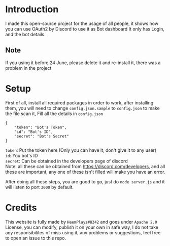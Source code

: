 # Introduction
I made this open-source project for the usage of all people, it shows how you can use OAuth2 by Discord to use it as Bot dashboard
It only has Login, and the bot details.

## Note
If you using it before 24 June, please delete it and re-install it, there was a problem in the project

# Setup
First of all, install all required packages in order to work, after installing them, you will need to change `config.json.sample` to `config.json`
to make the file scan it,
Fill all the details in `config.json`

```
{
    "token": "Bot's Token",
    "id": "Bot's ID",
    "secret": "Bot's Secret"
}
```
`token`: Put the token here (Only you can have it, don't give it to any user)<br />
`id`: You bot's ID<br />
`secret`: Can be obtained in the developers page of discord<br />
Note: all these can be obtained from https://discord.com/developers, and all these are important, any one of these isn't filled will make you have an error.

After doing all these steps, you are good to go, just do `node server.js` and it will listen to port `3000` by default.

# Credits
This website is fully made by `HeemPlayz#8342` and goes under `Apache 2.0` License, you can modify, publish it on your own in safe way, I do not take any responsibilites of miss using it, any problems or suggestions, feel free to open an issue to this repo.

